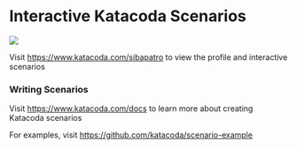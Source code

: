# Interactive Katacoda Scenarios

[![](http://shields.katacoda.com/katacoda/sibapatro/count.svg)](https://www.katacoda.com/sibapatro "Get your profile on Katacoda.com")

Visit https://www.katacoda.com/sibapatro to view the profile and interactive scenarios

### Writing Scenarios
Visit https://www.katacoda.com/docs to learn more about creating Katacoda scenarios

For examples, visit https://github.com/katacoda/scenario-example
